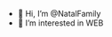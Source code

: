 - 👋 Hi, I’m @NatalFamily
- 👀 I’m interested in WEB 


<!---
NatalFamily/NatalFamily is a ✨ special ✨ repository because its `README.md` (this file) appears on your GitHub profile.
You can click the Preview link to take a look at your changes.
--->
